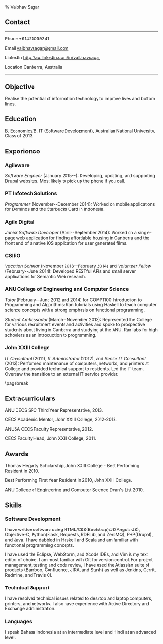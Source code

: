 % Vaibhav Sagar


## Contact ##

-------- ----------------------------------------------------------------------
Phone    +61425059241

Email    <vaibhavsagar@gmail.com>

LinkedIn <http://au.linkedin.com/in/vaibhavsagar>

Location Canberra, Australia
-------- ----------------------------------------------------------------------


## Objective ##

Realise the potential of information technology to improve lives and bottom
lines.

## Education ##

B. Economics/B. IT (Software Development), Australian National University,
Class of 2013.

## Experience ##

### Agileware ###

*Software Engineer* (January 2015--): Developing, updating, and supporting
Drupal websites. Most likely to pick up the phone if you call.

### PT Infotech Solutions ###

*Programmer* (November--December 2014): Worked on mobile applications for
Dominos and the Starbucks Card in Indonesia.

### Agile Digital ###

*Junior Software Developer* (April--September 2014): Worked on a single-page
web application for finding affordable housing in Canberra and the front end
of a native iOS application for user generated films.

### CSIRO ###

*Vacation Scholar* (November 2013--February 2014) and *Volunteer Fellow*
(February--June 2014): Developed RESTful APIs and small server applications for
Semantic Web research.

### ANU College of Engineering and Computer Science ###

*Tutor* (February--June 2012 and 2014) for COMP1100 Introduction to Programming
and Algorithms: Ran tutorials using Haskell to teach computer science concepts
with a strong emphasis on functional programming.

*Student Ambassador* (March--November 2013): Represented the College for
various recruitment events and activities and spoke to prospective students
about living in Canberra and studying at the ANU. Ran labs for high schoolers
as an introduction to programming.

### John XXIII College ###

*IT Consultant* (2011), *IT Administrator* (2012), and *Senior IT Consultant*
(2013): Performed maintenance of computers, networks, and printers at College
and provided technical support to residents. Led the IT team. Oversaw the
transition to an external IT service provider.

\pagebreak


## Extracurriculars ##

ANU CECS SRC Third Year Representative, 2013.

CECS Academic Mentor, John XXIII College, 2012-2013.

ANUSA CECS Faculty Representative, 2012.

CECS Faculty Head, John XXIII College, 2011.


## Awards ##

Thomas Hegarty Scholarship, John XXIII College - Best Performing Resident in
2010.

Best Performing First Year Resident in 2010, John XXIII College.

ANU College of Engineering and Computer Science Dean's List 2010.


## Skills ##

### Software Development ###

I have written software using HTML/CSS(Bootstrap)/JS(AngularJS), Objective-C,
Python(Flask, Requests, RDFLib, and ZeroMQ), PHP(Drupal), and Java. I have
dabbled in Haskell and Scala and am familiar with functional programming
concepts.

I have used the Eclipse, WebStorm, and Xcode IDEs, and Vim is my text editor of
choice. I am most familiar with Git for version control. For project
management, testing and code review, I have used the Atlassian suite of
products (Bamboo, Confluence, JIRA, and Stash) as well as Jenkins, Gerrit,
Redmine, and Travis CI.

### Technical Support ###

I have resolved technical issues related to desktop and laptop computers,
printers, and networks. I also have experience with Active Directory and
Exchange administration.

### Languages ###

I speak Bahasa Indonesia at an intermediate level and Hindi at an advanced
level.
